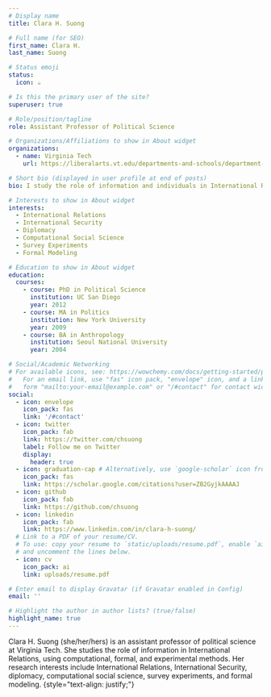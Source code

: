 ```yaml
---
# Display name
title: Clara H. Suong

# Full name (for SEO)
first_name: Clara H. 
last_name: Suong

# Status emoji
status:
  icon: ☕️

# Is this the primary user of the site?
superuser: true

# Role/position/tagline
role: Assistant Professor of Political Science

# Organizations/Affiliations to show in About widget
organizations:
  - name: Virginia Tech
    url: https://liberalarts.vt.edu/departments-and-schools/department-of-political-science/faculty/clara-suong.html

# Short bio (displayed in user profile at end of posts)
bio: I study the role of information and individuals in International Relations, using computational, formal, and experimental methods. 

# Interests to show in About widget
interests:
  - International Relations
  - International Security
  - Diplomacy
  - Computational Social Science
  - Survey Experiments
  - Formal Modeling

# Education to show in About widget
education:
  courses:
    - course: PhD in Political Science
      institution: UC San Diego
      year: 2012
    - course: MA in Politics
      institution: New York University
      year: 2009
    - course: BA in Anthropology
      institution: Seoul National University
      year: 2004

# Social/Academic Networking
# For available icons, see: https://wowchemy.com/docs/getting-started/page-builder/#icons
#   For an email link, use "fas" icon pack, "envelope" icon, and a link in the
#   form "mailto:your-email@example.com" or "/#contact" for contact widget.
social:
  - icon: envelope
    icon_pack: fas
    link: '/#contact'
  - icon: twitter
    icon_pack: fab
    link: https://twitter.com/chsuong
    label: Follow me on Twitter
    display:
      header: true
  - icon: graduation-cap # Alternatively, use `google-scholar` icon from `ai` icon pack
    icon_pack: fas
    link: https://scholar.google.com/citations?user=ZB2GyjkAAAAJ
  - icon: github
    icon_pack: fab
    link: https://github.com/chsuong
  - icon: linkedin
    icon_pack: fab
    link: https://www.linkedin.com/in/clara-h-suong/
  # Link to a PDF of your resume/CV.
  # To use: copy your resume to `static/uploads/resume.pdf`, enable `ai` icons in `params.yaml`,
  # and uncomment the lines below.
  - icon: cv
    icon_pack: ai
    link: uploads/resume.pdf

# Enter email to display Gravatar (if Gravatar enabled in Config)
email: ''

# Highlight the author in author lists? (true/false)
highlight_name: true
---
```


Clara H. Suong (she/her/hers) is an assistant professor of political science at Virginia Tech. She studies the role of information in International Relations, using computational, formal, and experimental methods. Her research interests include International Relations, International Security, diplomacy, computational social science, survey experiments, and formal modeling.
{style="text-align: justify;"}
